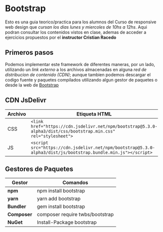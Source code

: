 # Bootstrap

Esto es una guia teorico/practica para los alumnos del Curso de responsive web design que _cursan los dias lunes y miercoles de 10hs a 12hs_.
Aqui podran consultar los contenidos vistos en clase, ademas de acceder a ejercicios propuestos por el __instructor Cristian Racedo__

## Primeros pasos

Podemos implementar este framework de diferentes maneras, por un lado, utilizando un _link externo_ a los archivos almacenadas en alguna _red de distribucion de contenido (CDN)_; aunque tambien podemos descargar el codigo fuente y paquetes compilados utilizando algun gestor de paquetes o desde la web de [Bootstrap](https://getbootstrap.com/docs/5.3/getting-started/download/)

## CDN JsDelivr

| Archivo | Etiqueta HTML |
|--|--|
| CSS | `<link href="https://cdn.jsdelivr.net/npm/bootstrap@5.3.0-alpha3/dist/css/bootstrap.min.css" rel="stylesheet">` |
| JS | `<script src="https://cdn.jsdelivr.net/npm/bootstrap@5.3.0-alpha3/dist/js/bootstrap.bundle.min.js"></script>` |

## Gestores de Paquetes

| Gestor | Comandos
|--|--| 
| __npm__ | npm install bootstrap |
| __yarn__ | yarn add bootstrap |
| __Bundler__ | gem install bootstrap |
| __Composer__ | composer require twbs/bootstrap |
| __NuGet__ | Install-Package bootstrap  |